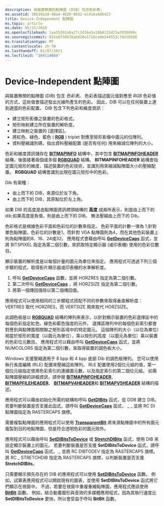 ```yaml
---
description: 與裝置無關的點陣圖 (DIB) 包含色彩表。
ms.assetid: 56b39a3d-48a4-4620-9652-ec41ea4d6423
title: Device-Independent 點陣圖
ms.topic: article
ms.date: 05/31/2018
ms.openlocfilehash: 1aa35201a9a27c2d16a5a18b0125d25a3938890c
ms.sourcegitcommit: 831e8f3db78ab820e1710cede244553c70e50500
ms.translationtype: MT
ms.contentlocale: zh-TW
ms.lasthandoff: 01/07/2021
ms.locfileid: "104114684"
---
```

# <a name="device-independent-bitmaps"></a>Device-Independent 點陣圖

與裝置無關的點陣圖 (DIB) 包含 *色彩表*。 色彩表描述圖元值對應至 *RGB* 色彩值的方式，這些值會描述發出光線所產生的色彩。 因此，DIB 可以在任何裝置上達到適當的色彩配置。 DIB 包含下列色彩和維度資訊：

-   建立矩形影像之裝置的色彩格式。
-   矩形映射建立所在裝置的解析度。
-   建立映射之裝置的 [選擇區]。
-   將紅色、綠色、藍色 ( [**RGB**](/windows/desktop/api/Wingdi/nf-wingdi-rgb) ) triplet 對應至矩形影像中圖元的位陣列。
-   資料壓縮識別碼，指出資料壓縮配置 (是否有任何) 用來縮減位陣列的大小。

色彩和維度資訊儲存在 [**BITMAPINFO**](/windows/win32/api/wingdi/ns-wingdi-bitmapinfo) 結構中，其中包含 [**BITMAPINFOHEADER**](/previous-versions//dd183376(v=vs.85)) 結構，後面接著兩個或多個 [**RGBQUAD**](/windows/win32/api/wingdi/ns-wingdi-rgbquad) 結構。 **BITMAPINFOHEADER** 結構會指定圖元矩形的維度、描述裝置的色彩技術，並識別用來縮減點陣圖大小的壓縮配置。 **RGBQUAD** 結構會識別出現在圖元矩形中的色彩。

Dib 有兩種：

-   由上而下的 DIB，來源位於左下角。
-   由上而下的 DIB，其原點位於左上角。

如果 DIB 的高度是由點陣圖資訊標頭結構的 **高度** 成員所表示，則是由上而下的 dib;如果高度是負值，則是由上而下的 DIB。 無法壓縮由上而下的 Dib。

色彩格式是根據色彩平面和色彩位的計數來指定。 色彩平面的計數一律為 1;針對單色點陣圖，色彩位的計數是1，而針對 VGA 點陣圖則為4，而在其他色彩裝置上則為點陣圖的8、16、24或32。 應用程式會藉由呼叫 [**GetDeviceCaps**](/windows/desktop/api/Wingdi/nf-wingdi-getdevicecaps) 函式，並將 BITSPIXEL 指定為第二個引數，來抓取特定顯示器 (或印表機) 使用的色彩位數目。

顯示裝置的解析度是以每個計量的圖元為單位來指定。 應用程式可透過下列三個步驟的程式，取得影片顯示器或印表機的水準解析度。

1.  呼叫 [**GetDeviceCaps**](/windows/desktop/api/Wingdi/nf-wingdi-getdevicecaps) 函數，並將 HORZRES 指定為第二個引數。
2.  第二次呼叫 [**GetDeviceCaps**](/windows/desktop/api/Wingdi/nf-wingdi-getdevicecaps) ，將 HORZSIZE 指定為第二個引數。
3.  將第一個傳回值除以第二個傳回值。

應用程式可以使用相同的三步驟程式搭配不同的參數來取得垂直解析度： VERTRES 取代 HORZRES，而 VERTSIZE 用來取代 HORZSIZE。

此調色板是以 [**RGBQUAD**](/windows/win32/api/wingdi/ns-wingdi-rgbquad) 結構的陣列來表示，以針對顯示裝置的色彩選擇區中的每個色彩指定紅色、綠色和藍色強度的元件。 選擇區陣列中的每個色彩索引都會對應到與點陣圖相關聯之矩形區域中的特定圖元。 這個陣列的大小（以位為單位）相當於矩形的寬度（以圖元為單位），乘以矩形的高度（以圖元為單位）乘以裝置的色彩位元數目。 應用程式可以藉由呼叫 [**GetDeviceCaps**](/windows/desktop/api/Wingdi/nf-wingdi-getdevicecaps) 函式，並將 NUMCOLORS 指定為第二個引數，來取得裝置的調色板大小。

Windows 支援壓縮適用于 8 bpp 和 4 bpp 底部 Dib 的調色板陣列。 您可以使用執行長度編碼 (RLE) 配置來壓縮這些陣列。 RLE 配置使用2個位元組的值，第一個位元組指定使用色彩索引的連續圖元數，以及指定索引的第二個位元組。 如需點陣圖壓縮的詳細資訊，請參閱 [**BITMAPINFOHEADER**](/previous-versions//dd183376(v=vs.85))、 [**BITMAPFILEHEADER**](/windows/win32/api/wingdi/ns-wingdi-bitmapfileheader)、 [**BITMAPV4HEADER**](/windows/desktop/api/Wingdi/ns-wingdi-bitmapv4header)和 [**BITMAPV5HEADER**](/windows/desktop/api/Wingdi/ns-wingdi-bitmapv5header) 結構的描述。

應用程式可以藉由初始化所需的結構和呼叫 [**GetDIBits**](/windows/desktop/api/Wingdi/nf-wingdi-getdibits) 函式，從 DDB 建立 DIB。 若要判斷裝置是否支援此函式，請呼叫 [**GetDeviceCaps**](/windows/desktop/api/Wingdi/nf-wingdi-getdevicecaps) 函式， \_ \_ 並將 RC DI 點陣圖指定為 RASTERCAPS 旗標。

需要複製點陣圖的應用程式可以使用 [**TransparentBlt**](/windows/desktop/api/WinGdi/nf-wingdi-transparentblt) 將來源點陣圖中的所有圖元複製到目的地點陣圖，但是符合透明色彩的圖元除外。

應用程式可以藉由呼叫 [**SetDIBitsToDevice**](/windows/desktop/api/Wingdi/nf-wingdi-setdibitstodevice) 或 [**StretchDIBits**](/windows/desktop/api/Wingdi/nf-wingdi-stretchdibits) 函式，使用 DIB 來設定顯示裝置上的圖元。 若要判斷裝置是否支援 **SetDIBitsToDevice** 函式，請呼叫 [**GetDeviceCaps**](/windows/desktop/api/Wingdi/nf-wingdi-getdevicecaps) 函式， \_ 並將 RC DIBTODEV 指定為 RASTERCAPS 旗標。 將 RC \_ STRETCHDIB 指定為 RASTERCAPS 旗標，以判斷裝置是否支援 **StretchDIBits**。

只需要顯示預先存在的 DIB 的應用程式可以使用 [**SetDIBitsToDevice**](/windows/desktop/api/Wingdi/nf-wingdi-setdibitstodevice) 函數。 例如，試算表應用程式可以開啟現有的圖表，並使用 **SetDIBitsToDevice** 函式將它們顯示在視窗中。 不過，若要在視窗中重複重繪點陣圖，應用程式應該使用 [**BitBlt**](/windows/desktop/api/Wingdi/nf-wingdi-bitblt) 函數。 例如，結合動畫圖形與音效的多媒體應用程式，因為其執行速度比 **SetDIBitsToDevice** 更快，所以會受益于呼叫 **BitBlt** 函數。

 

 
